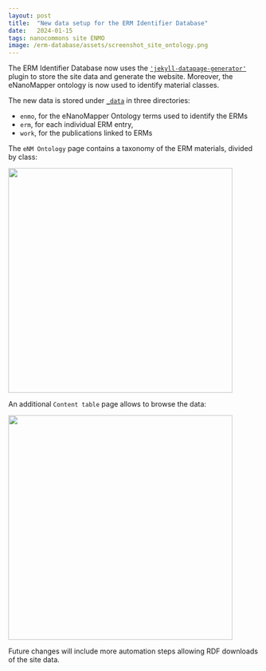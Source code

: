 ```yaml
---
layout: post
title:  "New data setup for the ERM Identifier Database"
date:   2024-01-15
tags: nanocommons site ENMO
image: /erm-database/assets/screenshot_site_ontology.png
---
```

The ERM Identifier Database now uses the [`'jekyll-datapage-generator'`](https://github.com/avillafiorita/jekyll-datapage_gen) plugin to store the site data and generate the website. Moreover, the eNanoMapper ontology is now used to identify material classes.

The new data is stored under [`_data`](https://github.com/NanoCommons/erm-database/tree/main/_data) in three directories:
  - `enmo`, for the eNanoMapper Ontology terms used to identify the ERMs
  - `erm`, for each individual ERM entry,
  - `work`, for the publications linked to ERMs

The `eNM Ontology` page contains a taxonomy of the ERM materials, divided by class:


<img src="/erm-database/assets/enmo_ontology.png" width="450"/>


An additional `Content table` page allows to browse the data:

<img src="/erm-database/assets/content_table.png" width="450"/>

Future changes will include more automation steps allowing RDF downloads of the site data.
